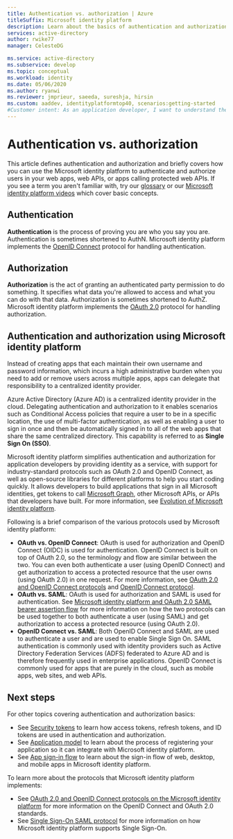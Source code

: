 ```yaml
---
title: Authentication vs. authorization | Azure
titleSuffix: Microsoft identity platform
description: Learn about the basics of authentication and authorization in Microsoft identity platform (v2.0).
services: active-directory
author: rwike77
manager: CelesteDG

ms.service: active-directory
ms.subservice: develop
ms.topic: conceptual
ms.workload: identity
ms.date: 05/06/2020
ms.author: ryanwi
ms.reviewer: jmprieur, saeeda, sureshja, hirsin
ms.custom: aaddev, identityplatformtop40, scenarios:getting-started
#Customer intent: As an application developer, I want to understand the basic concepts of authentication and authorization in Microsoft identity platform
---
```


# Authentication vs. authorization

This article defines authentication and authorization and briefly covers how you can use the Microsoft identity platform to authenticate and authorize users in your web apps, web APIs, or apps calling protected web APIs. If you see a term you aren't familiar with, try our [glossary](developer-glossary.md) or our [Microsoft identity platform videos](identity-videos.md) which cover basic concepts.

## Authentication

**Authentication** is the process of proving you are who you say you are. Authentication is sometimes shortened to AuthN. Microsoft identity platform implements the [OpenID Connect](https://openid.net/connect/) protocol for handling authentication.

## Authorization

**Authorization** is the act of granting an authenticated party permission to do something. It specifies what data you're allowed to access and what you can do with that data. Authorization is sometimes shortened to AuthZ. Microsoft identity platform implements the [OAuth 2.0](https://oauth.net/2/) protocol for handling authorization.

## Authentication and authorization using Microsoft identity platform

Instead of creating apps that each maintain their own username and password information, which incurs a high administrative burden when you need to add or remove users across multiple apps, apps can delegate that responsibility to a centralized identity provider.

Azure Active Directory (Azure AD) is a centralized identity provider in the cloud. Delegating authentication and authorization to it enables scenarios such as Conditional Access policies that require a user to be in a specific location, the use of multi-factor authentication, as well as enabling a user to sign in once and then be automatically signed in to all of the web apps that share the same centralized directory. This capability is referred to as **Single Sign On (SSO)**.

Microsoft identity platform simplifies authentication and authorization for application developers by providing identity as a service, with support for industry-standard protocols such as OAuth 2.0 and OpenID Connect, as well as open-source libraries for different platforms to help you start coding quickly. It allows developers to build applications that sign in all Microsoft identities, get tokens to call [Microsoft Graph](https://developer.microsoft.com/graph/), other Microsoft APIs, or APIs that developers have built. For more information, see [Evolution of Microsoft identity platform](about-microsoft-identity-platform.md).

Following is a brief comparison of the various protocols used by Microsoft identity platform:

* **OAuth vs. OpenID Connect**: OAuth is used for authorization and OpenID Connect (OIDC) is used for authentication. OpenID Connect is built on top of OAuth 2.0, so the terminology and flow are similar between the two. You can even both authenticate a user (using OpenID Connect) and get authorization to access a protected resource that the user owns (using OAuth 2.0) in one request. For more information, see [OAuth 2.0 and OpenID Connect protocols](active-directory-v2-protocols.md) and [OpenID Connect protocol](v2-protocols-oidc.md).
* **OAuth vs. SAML**: OAuth is used for authorization and SAML is used for authentication. See [Microsoft identity platform and OAuth 2.0 SAML bearer assertion flow](v2-saml-bearer-assertion.md) for more information on how the two protocols can be used together to both authenticate a user (using SAML) and get authorization to access a protected resource (using OAuth 2.0).
* **OpenID Connect vs. SAML**: Both OpenID Connect and SAML are used to authenticate a user and are used to enable Single Sign On. SAML authentication is commonly used with identity providers such as Active Directory Federation Services (ADFS) federated to Azure AD and is therefore frequently used in enterprise applications. OpenID Connect is commonly used for apps that are purely in the cloud, such as mobile apps, web sites, and web APIs.

## Next steps

For other topics covering authentication and authorization basics:

* See [Security tokens](security-tokens.md) to learn how access tokens, refresh tokens, and ID tokens are used in authentication and authorization.
* See [Application model](application-model.md) to learn about the process of registering your application so it can integrate with Microsoft identity platform.
* See [App sign-in flow](app-sign-in-flow.md) to learn about the sign-in flow of web, desktop, and mobile apps in Microsoft identity platform.

To learn more about the protocols that Microsoft identity platform implements:

* See [OAuth 2.0 and OpenID Connect protocols on the Microsoft identity platform](active-directory-v2-protocols.md) for more information on the OpenID Connect and OAuth 2.0 standards.
* See [Single Sign-On SAML protocol](single-sign-on-saml-protocol.md) for more information on how Microsoft identity platform supports Single Sign-On.
